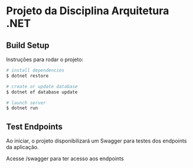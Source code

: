 # Projeto da Disciplina Arquitetura .NET

## Build Setup
Instruções para rodar o projeto:

```bash
# install dependencies
$ dotnet restore

# create or update database
$ dotnet ef database update 

# launch server
$ dotnet run
```

## Test Endpoints
Ao iniciar, o projeto disponibilizará um Swagger para testes dos endpoints da aplicação.

Acesse /swagger para ter acesso aos endpoints
